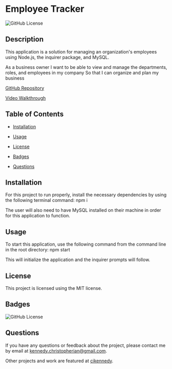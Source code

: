# Employee Tracker
  ![GitHub License](https://img.shields.io/badge/license-MIT-yellow.svg)

  ## Description

  This application is a solution for managing an organization's employees using Node.js, the inquirer package, and MySQL. 

  As a business owner
I want to be able to view and manage the departments, roles, and employees in my company
So that I can organize and plan my business

  [GitHub Repository](https://github.com/cikennedy/employee-tracker)

  [Video Walkthrough](www.youtube.com)

  ## Table of Contents

  * [Installation](#installation)

  * [Usage](#usage)
  
  * [License](#license)

  * [Badges](#badges)

  * [Questions](#questions)

  ## Installation

  For this project to run properly, install the necessary dependencies by using the following terminal command: npm i

  The user will also need to have MySQL installed on their machine in order for this application to function. 

  ## Usage

  To start this application, use the following command from the command line in the root directory: npm start

  This will initialize the application and the inquirer prompts will follow. 

  ## License

  This project is licensed using the MIT license.

  ## Badges

  ![GitHub License](https://img.shields.io/badge/license-MIT-yellow.svg)

  ## Questions

  If you have any questions or feedback about the project, please contact me by email at [kennedy.christopherian@gmail.com](mailto:kennedy.christopherian@gmail.com). 

  Other projects and work are featured at [cikennedy](https://github.com/cikennedy).

